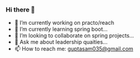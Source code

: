 ### Hi there 👋


- 🔭 I’m currently working on practo/reach
- 🌱 I’m currently learning spring boot...
- 👯 I’m looking to collaborate on spring projects...
- 💬 Ask me about leadership quaities...
- 📫 How to reach me: guptasam035@gmail.com

